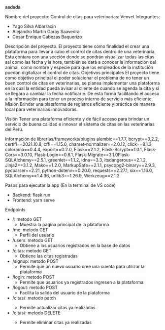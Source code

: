 **asdsda**

Nombre del proyecto: Control de citas para veterinarias: Venvet
Integrantes:
* Yago Silva Albarracin
* Alejandro Martín Garay Saavedra
* Cesar Enrique Cabezas Baquerizo

Descripción del proyecto.
El proyecto tiene como finalidad el crear una plataforma para llevar a cabo el control de citas dentro de una veterinaria.  Esta contara con una sección donde se pondrán visualizar todas las citas así como las fecha y la hora, también se dará a conocer la información del animal, como nombre y especie para que los empleados de la institución puedan digitalizar el control de citas. 
Objetivos principales
El proyecto tiene como objetivo principal el poder solucionar el problema de no tener un buen control de citas en veterinarias, se planea implementar una plataforma en la cual la entidad pueda avisar al cliente de cuando se agenda la cita y si se llegara a cambiar la fecha notificarle. De esta forma facilitando él acceso a la información para tener un proceso interno de servicio más eficiente. 
Misión
Brindar una plataforma de registros eficiente y práctica de manera local para veterinarias innovadoras.

Visión
Tener una plataforma eficiente y de fácil acceso para brindar un servicio de buena calidad e innovar el sistema de citas en las veterinarias del Perú.

Información de librerías/frameworks/plugins
alembic==1.7.7, bcrypt==3.2.2, certifi==2021.10.8, cffi==1.15.0, charset-normalizer==2.0.12, click==8.1.3, colorama==0.4.4, export==0.2.0, Flask==2.1.2, Flask-Bcrypt==1.0.1, Flask-Cors==3.0.10, Flask-Login==0.6.1, Flask-Migrate==3.1.0Flask-SQLAlchemy==2.5.1, greenlet==1.1.2, idna==3.3, itsdangerous==2.1.2, Jinja2==3.1.2, Mako==1.2.0, MarkupSafe==2.1.1, psycopg2-binary==2.9.3, pycparser==2.21, python-dotenv==0.20.0, requests==2.27.1, six==1.16.0, SQLAlchemy==1.4.36, urllib3==1.26.9, Werkzeug==2.1.2

Pasos para ejecutar la app
(En la terminal de VS code)
- Backend: flask run 
- Frontend: yarn serve

Endpoints
- /: metodo GET
    - Muestra la pagina principal de la plataforma
- /me: metodo GET
    - Perfil del usuario
- /users: metodo GET
    - Obtiene a los usuarios registrados en la base de datos 
- /citas: metodo GET
    - Obtiene las citas registradas 
- /signup: metodo POST
    - Permite que un nuevo usuario cree una cuenta para utilizar la plataforma
- /login: metodo POST
    - Permite que usuarios ya registrados ingresen a la plataforma
- /logout: metodo POST
    - Facilita la salida del usuario de la plataforma
- /citas/<id>: metodo patch 
    - Permite actualizar citas ya realizadas
- /citas/<id>: metodo DELETE
    - Permite eliminar citas ya realizadas
